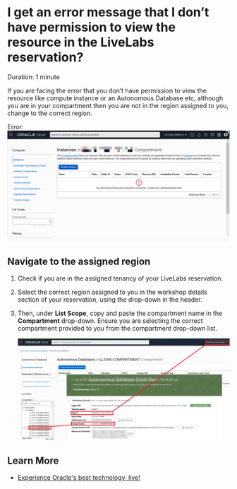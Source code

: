 # I get an error message that I don’t have permission to view the resource in the LiveLabs reservation?

Duration: 1 minute

If you are facing the error that you don’t have permission to view the resource like compute instance or an Autonomous Database etc, although you are in your compartment then you are not in the region assigned to you, change to the correct region.

Error:
![Error image](./images/cant-see-resource.png " ")

## Navigate to the assigned region

1. Check if you are in the assigned tenancy of your LiveLabs reservation.

2.  Select the correct region assigned to you in the workshop details section of your reservation, using the drop-down in the header.

3.  Then, under **List Scope**, copy and paste the compartment name in the **Compartment** drop-down. Ensure you are selecting the correct compartment provided to you from the compartment drop-down list.

    ![select-compartment](./images/select-compartment.png " ")

## Learn More

* [Experience Oracle's best technology, live!](http://developer.oracle.com/livelabs)